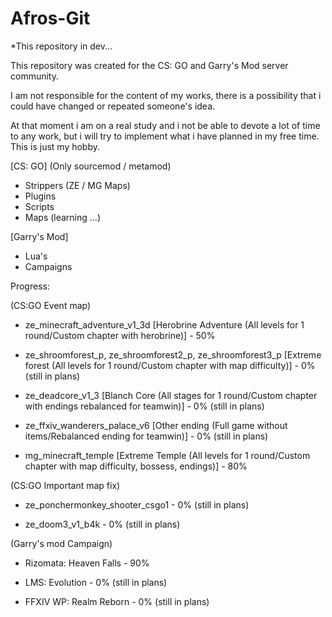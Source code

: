 # Afros-Git

*This repository in dev...

This repository was created for the CS: GO and Garry's Mod server community.

I am not responsible for the content of my works, there is a possibility that i could have changed or repeated someone's idea.

At that moment i am on a real study and i not be able to devote a lot of time to any work, but i will try to implement what i have planned in my free time. This is just my hobby.

[CS: GO] (Only sourcemod / metamod)
* Strippers (ZE / MG Maps)
* Plugins
* Scripts
* Maps (learning ...)

[Garry's Mod]
* Lua's
* Campaigns


Progress:

(CS:GO Event map) 

* ze_minecraft_adventure_v1_3d [Herobrine Adventure (All levels for 1 round/Custom chapter with herobrine)] - 50%

* ze_shroomforest_p, ze_shroomforest2_p, ze_shroomforest3_p [Extreme forest (All levels for 1 round/Custom chapter with map difficulty)] - 0% (still in plans)

* ze_deadcore_v1_3 [Blanch Core (All stages for 1 round/Custom chapter with endings rebalanced for teamwin)] - 0% (still in plans)

* ze_ffxiv_wanderers_palace_v6 [Other ending (Full game without items/Rebalanced ending for teamwin)] - 0% (still in plans)

* mg_minecraft_temple [Extreme Temple (All levels for 1 round/Custom chapter with map difficulty, bossess, endings)] - 80%

(CS:GO Important map fix) 

* ze_ponchermonkey_shooter_csgo1 - 0% (still in plans)

* ze_doom3_v1_b4k - 0% (still in plans)

(Garry's mod Campaign) 

* Rizomata: Heaven Falls - 90%

* LMS: Evolution - 0% (still in plans)

* FFXIV WP: Realm Reborn - 0% (still in plans)


